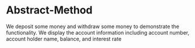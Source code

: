 # Abstract-Method
We deposit some money and withdraw some money to demonstrate the functionality. We display the account information including account number, account holder name, balance, and interest rate
